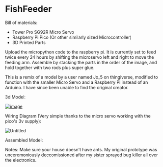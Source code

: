 # FishFeeder
Bill of materials:
  - Tower Pro SG92R Micro Servo
  - Raspberry Pi Pico (Or other similarly sized Microcontroller)
  - 3D Printed Parts

Upload the micropython code to the raspberry pi. It is currently set to feed twice every 24 hours by shifting the microservo left and right to move the feeding arm. Assemble by stacking the parts in the order of the image, and hold together with two rods plus super glue. 

This is a remix of a model by a user named Jo_5 on thingiverse, modified to function with the smaller Micro Servo and a Raspberry Pi instead of an Arduino. I have since been unable to find the original creator. 

3d Model:

[![image](https://github.com/twu425/FishFeeder/assets/82834362/83645ba7-40c2-46b4-bece-5e6480f82c7e)](https://github.com/twu425/FishFeeder/blob/master/images/3d%20Model.png)

Wiring Diagram (Very simple thanks to the micro servo working with the pico's 3v supply):

![Untitled](https://github.com/twu425/FishFeeder/assets/82834362/24f26dfc-354d-4960-bc85-1cc4a62ddd98)

Assembled Model:


Notes: Make sure your house doesn't have ants. My original prototype was unceremoniously deccomissioned after my sister sprayed bug killer all over the electronics. 
